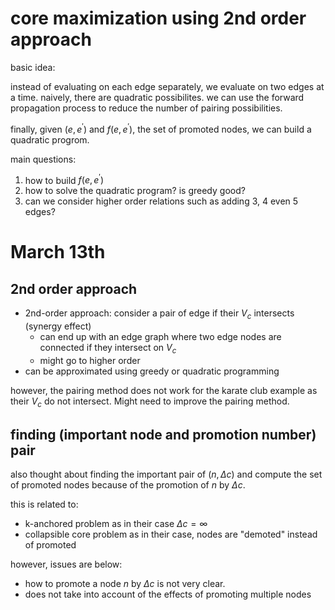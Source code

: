 # core maximization using 2nd order approach

basic idea:

instead of evaluating on each edge separately, 
we evaluate on two edges at a time. 
naively, there are quadratic possibilites. 
we can use the forward propagation process to reduce the number of pairing possibilities. 

finally, given $`(e, e^{'})`$ and $`f(e, e^{'})`$, the set of promoted nodes, we can build a quadratic progrom. 

main questions:

1. how to build $`f(e, e^{'})`$
2. how to solve the quadratic program? is greedy good?
3. can we consider higher order relations such as adding 3, 4 even 5 edges?


# March 13th

## 2nd order approach

- 2nd-order approach: consider a pair of edge if their $`V_c`$ intersects (synergy effect)
  - can end up with an edge graph where two edge nodes are connected if they intersect on $`V_c`$
  - might go to higher order
- can be approximated using greedy or quadratic programming

however, the pairing method does not work for the karate club example as their $`V_c`$ do not intersect. 
Might need to improve the pairing method. 

## finding (important node and promotion number) pair

also thought about finding the important pair of $`(n, \Delta c)`$ and compute the set of promoted nodes because of the promotion of $`n`$ by $`\Delta c`$.

this is related to:

- k-anchored problem as in their case $`\Delta c=\infty`$
- collapsible core problem as in their case, nodes are "demoted" instead of promoted

however, issues are below:

- how to promote a node $`n`$ by $`\Delta c`$ is not very clear.
- does not take into account of the effects of promoting multiple nodes


